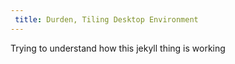 ```yaml
---
 title: Durden, Tiling Desktop Environment
---
```


Trying to understand how this jekyll thing is working
